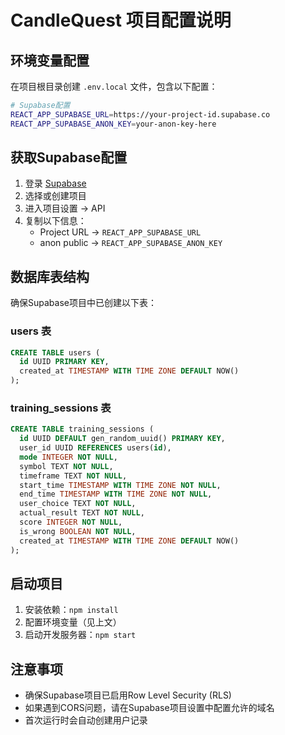 # CandleQuest 项目配置说明

## 环境变量配置

在项目根目录创建 `.env.local` 文件，包含以下配置：

```bash
# Supabase配置
REACT_APP_SUPABASE_URL=https://your-project-id.supabase.co
REACT_APP_SUPABASE_ANON_KEY=your-anon-key-here
```

## 获取Supabase配置

1. 登录 [Supabase](https://supabase.com)
2. 选择或创建项目
3. 进入项目设置 → API
4. 复制以下信息：
   - Project URL → `REACT_APP_SUPABASE_URL`
   - anon public → `REACT_APP_SUPABASE_ANON_KEY`

## 数据库表结构

确保Supabase项目中已创建以下表：

### users 表
```sql
CREATE TABLE users (
  id UUID PRIMARY KEY,
  created_at TIMESTAMP WITH TIME ZONE DEFAULT NOW()
);
```

### training_sessions 表
```sql
CREATE TABLE training_sessions (
  id UUID DEFAULT gen_random_uuid() PRIMARY KEY,
  user_id UUID REFERENCES users(id),
  mode INTEGER NOT NULL,
  symbol TEXT NOT NULL,
  timeframe TEXT NOT NULL,
  start_time TIMESTAMP WITH TIME ZONE NOT NULL,
  end_time TIMESTAMP WITH TIME ZONE NOT NULL,
  user_choice TEXT NOT NULL,
  actual_result TEXT NOT NULL,
  score INTEGER NOT NULL,
  is_wrong BOOLEAN NOT NULL,
  created_at TIMESTAMP WITH TIME ZONE DEFAULT NOW()
);
```

## 启动项目

1. 安装依赖：`npm install`
2. 配置环境变量（见上文）
3. 启动开发服务器：`npm start`

## 注意事项

- 确保Supabase项目已启用Row Level Security (RLS)
- 如果遇到CORS问题，请在Supabase项目设置中配置允许的域名
- 首次运行时会自动创建用户记录
